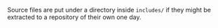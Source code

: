 Source files are put under a directory inside `includes/` if they might be
extracted to a repository of their own one day.
